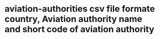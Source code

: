 # aviation-authorities csv file formate country, Aviation authority name and short code of aviation authority
